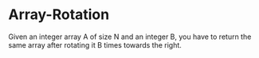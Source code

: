 # Array-Rotation
Given an integer array A of size N and an integer B, you have to return the same array after rotating it B times towards the right.
